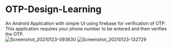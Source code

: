 # OTP-Design-Learning
An Android Application with simple UI using firebase for verification of OTP. This application requires your phone number to be entered and then verifies the OTP.  
![Screenshot_20210123-093630](https://user-images.githubusercontent.com/64889275/105572648-78454480-5d7e-11eb-92ba-dde007cc1d8f.png)
![Screenshot_20210123-132729](https://user-images.githubusercontent.com/64889275/105572806-6d3ee400-5d7f-11eb-8ff3-188ec9098112.png)
